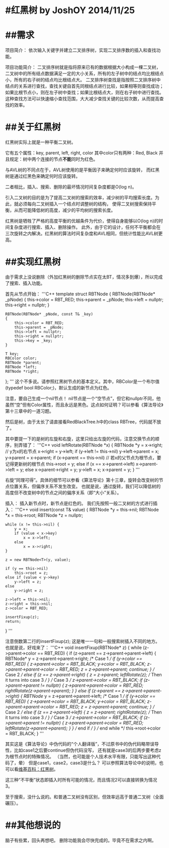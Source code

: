 ﻿#红黑树 by JoshOY  2014/11/25
============
##需求
============
项目简介：
依次输入关键字并建立二叉排序树，实现二叉排序数的插入和查找功能。

项目功能简介：
二叉排序树就是指将原来已有的数据根据大小构成一棵二叉树，二叉树中的所有结点数据满足一定的大小关系，所有的左子树中的结点均比根结点小，所有的右子树的结点均比根结点大。
二叉排序树查找是指按照二叉排序树中结点的关系进行查找，查找关键自首先同根结点进行比较，如果相等则查找成功；如果比根节点小，则在左子树中查找；如果比根结点大，则在右子树中进行查找。这种查找方法可以快速缩小查找范围，大大减少查找关键的比较次数，从而提高查找的效率。

##关于红黑树
============
红黑树实际上就是一种平衡二叉树。

它有五个属性：key, parent, left, right, color
其中color只有两种：Red, Black
并且规定：树中两个连接的节点<strong>不能</strong>同时为红色。

与AVL树的不同点在于，AVL树使用的是平衡因子来确定何时应该旋转，
而红黑树是通过红黑色来确定何时应该旋转。

二者相比，插入、搜索、删除的最坏情况时间复杂度都是O(log n)。

引入二叉树的目的是为了提高二叉树的搜索的效率，减少树的平均搜索长度。为此，就必须每向二叉树插入一个结点时调整树的结构，
使得二叉树搜索保持平衡，从而可能降低树的高度，减少的平均树的搜索长度。

红黑树是牺牲了严格的高度平衡的优越条件为代价，使得自身能够以O(log n)的时间复杂度进行搜索、插入、删除操作。
此外，由于它的设计，任何不平衡都会在三次旋转之内解决。红黑树的算法时间复杂度和AVL相同，但统计性能比AVL树更高。

##实现红黑树
=============
由于需求上没说删除（外加红黑树的删除节点实在太BT，情况多到爆），所以完成了搜索、插入功能。

首先从节点开始：
'''C++
template <class T>
struct RBTNode {
	RBTNode(RBTNode* _pNode)
	{
		this->color = RBT_RED;
		this->parent = _pNode;
		this->left = nullptr;
		this->right = nullptr;
	}

	RBTNode(RBTNode* _pNode, const T& _key)
	{
		this->color = RBT_RED;
		this->parent = _pNode;
		this->left = nullptr;
		this->right = nullptr;
		this->key = _key;
	}

	T key;
	RBColor color;
	RBTNode *parent;
	RBTNode *left;
	RBTNode *right;
};
'''
这个不多说。请参照红黑树节点的基本定义。其中，RBColor是一个布尔值(typedef bool RBColor;)，默认生成的新节点为红色。

注意，要自己生成一个nil节点！
nil节点是一个“空节点”，但它和nullptr不同，他虽然“空”但有Color属性，而且永远是黑色。这点如何证明？可以参看《算法导论》第十三章中的一道习题。

然后是树，由于太长了请直接看RedBlackTree.h中的class RBTree，代码就不放了。

其中要提一下的是树的左旋和右旋，这里只给出左旋的代码，注意交换节点的顺序，别弄错了：
'''C++
void leftRotate(RBTNode<T> *x)
	{
		RBTNode<T> *y = x->right;	// y为x的右节点
		x->right = y->left;
		if (y->left != this->nil)
			y->left->parent = x;
		y->parent = x->parent;
		if (x->parent == this->nil)	// 若x的父节点为根节点，要记得更新树的根节点
			this->root = y;
		else if (x == x->parent->left)
			x->parent->left = y;
		else
			x->parent->right = y;
		y->left = x;
		x->parent = y;
	}
'''

右旋“同理可得”。具体的细节可以参看《算法导论》第十三章，旋转会改变树的节点位置关系，但偏序关系不发生改变。
也就是说，通过旋转，我们可以降低树的高度但不改变树中的节点之间的偏序关系（即“大小”关系）。

插入：
插入新节点时，新节点是红色的。
我们先按照一般二叉树的方式进行插入：
'''C++
void insert(const T& value)
{
	RBTNode<T> *y = this->nil;
	RBTNode<T> *x = this->root;
	RBTNode<T> *z = nullptr;

	while (x != this->nil) {
		y = x;
		if (value < x->key)
			x = x->left;
		else
			x = x->right;
	}

	z = new RBTNode<T>(y, value);

	if (y == this->nil)
		this->root = z;
	else if (value < y->key)
		y->left = z;
	else
		y->right = z;

	z->left = this->nil;
	z->right = this->nil;
	z->color = RBT_RED;
	
	insertFixup(z);
	return;
}
'''

注意倒数第二行的insertFixup(z);
这是唯一一句和一般搜索树插入不同的地方。
也就是说，好戏来了：
'''C++
void insertFixup(RBTNode<T>* z) {
	while (z->parent->color == RBT_RED) {
		if (z->parent == z->parent->parent->left) {
			RBTNode<T>* y = z->parent->parent->right;
			/* Case 1 */
			if (y->color == RBT_RED) {
				z->parent->color = RBT_BLACK;
				y->color = RBT_BLACK;
				z->parent->parent->color = RBT_RED;
				z = z->parent->parent;
				continue;
			}
			/* Case 2 */
			else if (z == z->parent->right) {
				z = z->parent;
				leftRotate(z);	/* Then it turns into case 3 */
			}
			/* Case 3 */
			z->parent->color = RBT_BLACK;
			if (z->parent->parent != nullptr) {
				z->parent->parent->color = RBT_RED;
				rightRotate(z->parent->parent);
			}
		}
		else if (z->parent == z->parent->parent->right) {
			RBTNode<T>* y = z->parent->parent->left;
			/* Case 1 */
			if (y->color == RBT_RED) {
				z->parent->color = RBT_BLACK;
				y->color = RBT_BLACK;
				z->parent->parent->color = RBT_RED;
				z = z->parent->parent;
				continue;
			}
			/* Case 2 */
			else if (z == z->parent->left) {
				z = z->parent;
				rightRotate(z);	/* Then it turns into case 3 */
			}
			/* Case 3 */
			z->parent->color = RBT_BLACK;
			if (z->parent->parent != nullptr) {
				z->parent->parent->color = RBT_RED;
				leftRotate(z->parent->parent);
			}
		} /* end if */ 
	} /* end while */
	this->root->color = RBT_BLACK;
}
'''

其实这是《算法导论》中伪代码的“个人翻译版”，不过原书中的伪代码略带误导性，比如case1之后要continue但伪代码没写，
还有就是case3的后两步要考虑z为根节点时的特殊情况。
（当然，也可能是个人技术水平有限，只能写出这种代码了，晕）
但是case1，case2，case3是什么？
可以参照算法导论中的说明，也可以看<a href="http://zh.wikipedia.org/wiki/%E7%BA%A2%E9%BB%91%E6%A0%91">维基百科：红黑树</a>。

这三种“不平衡”状态即插入时所有可能的情况，而且情况2可以直接转换为情况3。

至于搜索，没什么说的。和普通二叉树没有区别，但效率远高于普通二叉树（全面碾压）。

##其他想说的
===================
脑子有些累，回头再想吧。
删除功能我会尽快完成的。毕竟不在需求之内啊。